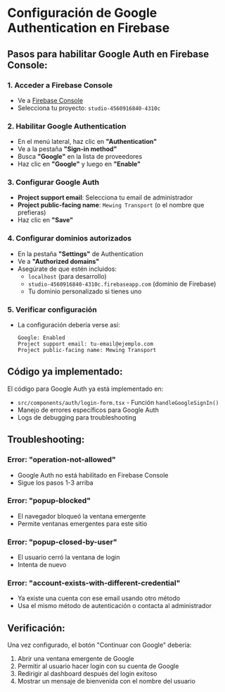 # Configuración de Google Authentication en Firebase

## Pasos para habilitar Google Auth en Firebase Console:

### 1. Acceder a Firebase Console
- Ve a [Firebase Console](https://console.firebase.google.com/)
- Selecciona tu proyecto: `studio-4560916840-4310c`

### 2. Habilitar Google Authentication
- En el menú lateral, haz clic en **"Authentication"**
- Ve a la pestaña **"Sign-in method"**
- Busca **"Google"** en la lista de proveedores
- Haz clic en **"Google"** y luego en **"Enable"**

### 3. Configurar Google Auth
- **Project support email**: Selecciona tu email de administrador
- **Project public-facing name**: `Mewing Transport` (o el nombre que prefieras)
- Haz clic en **"Save"**

### 4. Configurar dominios autorizados
- En la pestaña **"Settings"** de Authentication
- Ve a **"Authorized domains"**
- Asegúrate de que estén incluidos:
  - `localhost` (para desarrollo)
  - `studio-4560916840-4310c.firebaseapp.com` (dominio de Firebase)
  - Tu dominio personalizado si tienes uno

### 5. Verificar configuración
- La configuración debería verse así:
  ```
  Google: Enabled
  Project support email: tu-email@ejemplo.com
  Project public-facing name: Mewing Transport
  ```

## Código ya implementado:

El código para Google Auth ya está implementado en:
- `src/components/auth/login-form.tsx` - Función `handleGoogleSignIn()`
- Manejo de errores específicos para Google Auth
- Logs de debugging para troubleshooting

## Troubleshooting:

### Error: "operation-not-allowed"
- Google Auth no está habilitado en Firebase Console
- Sigue los pasos 1-3 arriba

### Error: "popup-blocked"
- El navegador bloqueó la ventana emergente
- Permite ventanas emergentes para este sitio

### Error: "popup-closed-by-user"
- El usuario cerró la ventana de login
- Intenta de nuevo

### Error: "account-exists-with-different-credential"
- Ya existe una cuenta con ese email usando otro método
- Usa el mismo método de autenticación o contacta al administrador

## Verificación:

Una vez configurado, el botón "Continuar con Google" debería:
1. Abrir una ventana emergente de Google
2. Permitir al usuario hacer login con su cuenta de Google
3. Redirigir al dashboard después del login exitoso
4. Mostrar un mensaje de bienvenida con el nombre del usuario
